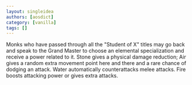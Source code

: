 ```yaml
---
layout: singleidea
authors: [aosdict]
category: [vanilla]
tags: []
---
```

Monks who have passed through all the "Student of X" titles may go back and speak to the Grand Master to choose an elemental specialization and receive a power related to it. Stone gives a physical damage reduction; Air gives a random extra movement point here and there and a rare chance of dodging an attack. Water automatically counterattacks melee attacks. Fire boosts attacking power or gives extra attacks.
